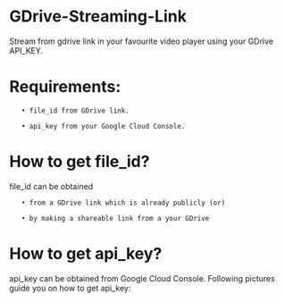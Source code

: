 # GDrive-Streaming-Link
Stream from gdrive link in your favourite video player using your GDrive API_KEY.

# Requirements:
       
       • file_id from GDrive link.
       
       • api_key from your Google Cloud Console.
       
# How to get file_id?
file_id can be obtained 
       
       • from a GDrive link which is already publicly (or)
       
       • by making a shareable link from a your GDrive
       
# How to get api_key?
api_key can be obtained from Google Cloud Console. Following pictures guide you on how to get api_key:
